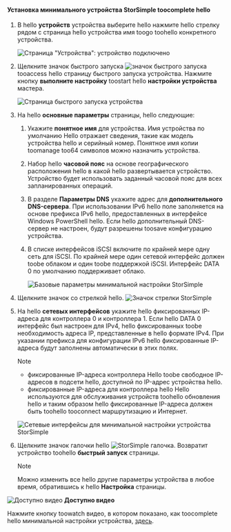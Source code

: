<!--author=alkohli last changed: 9/17/15-->

#### <a name="toocomplete-hello-minimum-storsimple-device-setup"></a>Установка минимального устройства StorSimple toocomplete hello
1. В hello **устройств** устройства выберите hello нажмите hello стрелку рядом с страница hello устройства имя toogo toohello конкретного устройства. 
   
    ![Страница "Устройства": устройство подключено](./media/storsimple-complete-minimum-device-setup/HCS_DevicesPageM-include.png) 
2. Щелкните значок быстрого запуска ![значок быстрого запуска](./media/storsimple-complete-minimum-device-setup/HCS_QuickStartIcon-include.png) tooaccess hello страницу быстрого запуска устройства. Нажмите кнопку **выполните настройку** toostart hello **настройки устройства** мастера.
   
    ![Страница быстрого запуска устройства](./media/storsimple-complete-minimum-device-setup/Device_Quick_Start_page_1M.png)
3. На hello **основные параметры** страницы, hello следующие:
   
   1. Укажите **понятное имя** для устройства. Имя устройства по умолчанию Hello отражает сведения, такие как модель устройства hello и серийный номер. Понятное имя копии toomanage too64 символов можно назначить устройства.
   2. Набор hello **часовой пояс** на основе географического расположения hello в какой hello развертывается устройство. Устройство будет использовать заданный часовой пояс для всех запланированных операций.
   3. В разделе **Параметры DNS** укажите адрес для **дополнительного DNS-сервера**. При использовании IPv6 hello поле заполняется на основе префикса IPv6 hello, предоставленных в интерфейсе Windows PowerShell hello. 
      Если hello дополнительный DNS-сервер не настроен, будут разрешены toosave конфигурацию устройства.
   4. В списке интерфейсов iSCSI включите по крайней мере одну сеть для iSCSI. По крайней мере один сетевой интерфейс должен toobe облаком и один toobe поддержкой iSCSI. Интерфейс DATA 0 по умолчанию поддерживает облако.
      
      ![Базовые параметры минимальной настройки StorSimple](./media/storsimple-complete-minimum-device-setup/HCS_MinDeviceSetupBasicSettings1-include.png)
4. Щелкните значок со стрелкой hello. ![Значок стрелки StorSimple](./media/storsimple-complete-minimum-device-setup/HCS_ArrowIcon-include.png)
5. На hello **сетевых интерфейсов** укажите hello фиксированных IP-адреса для контроллера 0 и контроллера 1. Если hello DATA 0 интерфейс был настроен для IPv4, hello фиксированных toobe необходимость адреса IP, представленные в hello формате IPv4. При указании префикса для конфигурации IPv6 hello фиксированные IP-адреса будут заполнены автоматически в этих полях.

    > [!NOTE] 
    > - фиксированные IP-адреса контроллера Hello toobe свободное IP-адресов в подсети hello, доступной по IP-адрес устройства hello.
    > - фиксированные IP-адреса для контроллера hello Hello используются для обслуживания устройств toohello обновления hello и таким образом hello фиксированные IP-адреса должен быть toohello tooconnect маршрутизацию и Интернет.

    ![Сетевые интерфейсы для минимальной настройки устройства StorSimple](./media/storsimple-complete-minimum-device-setup/HCS_MinDeviceSetupNetworkInterfaces2-include.png)

1. Щелкните значок галочки hello ![StorSimple галочка](./media/storsimple-complete-minimum-device-setup/HCS_CheckIcon-include.png).
   Возвратит устройство toohello **быстрый запуск** страницы.
   
   > [!NOTE]
   > Можно изменить все hello другие параметры устройства в любое время, обратившись к hello **Настройка** страницы.
   > 
   > 

![Доступно видео](./media/storsimple-complete-minimum-device-setup/Video_icon.png) **Доступно видео**

Нажмите кнопку toowatch видео, в котором показано, как toocomplete hello минимальной настройки устройства, [здесь](https://azure.microsoft.com/documentation/videos/minimum-storsimple-device-setup/).

